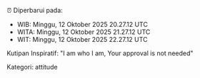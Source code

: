 ⏰ Diperbarui pada:
- WIB: Minggu, 12 Oktober 2025 20.27.12 UTC
- WITA: Minggu, 12 Oktober 2025 21.27.12 UTC
- WIT: Minggu, 12 Oktober 2025 22.27.12 UTC

Kutipan Inspiratif:
"I am who I am, Your approval is not needed"


Kategori: attitude

